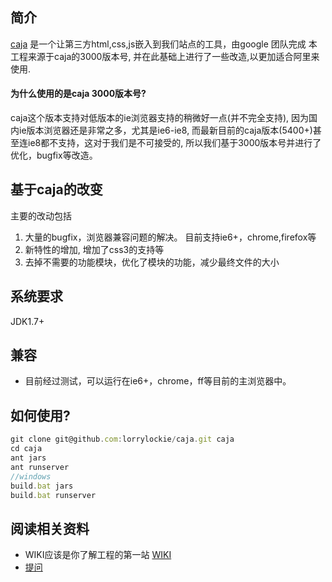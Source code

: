 ## 简介
[caja](https://code.google.com/p/google-caja/) 是一个让第三方html,css,js嵌入到我们站点的工具，由google 团队完成
本工程来源于caja的3000版本号, 并在此基础上进行了一些改造,以更加适合阿里来使用.

#### 为什么使用的是caja 3000版本号?
caja这个版本支持对低版本的ie浏览器支持的稍微好一点(并不完全支持), 因为国内ie版本浏览器还是非常之多，尤其是ie6-ie8,
而最新目前的caja版本(5400+)甚至连ie8都不支持，这对于我们是不可接受的, 所以我们基于3000版本号并进行了优化，bugfix等改造。


## 基于caja的改变
主要的改动包括
1. 大量的bugfix，浏览器兼容问题的解决。 目前支持ie6+，chrome,firefox等
2. 新特性的增加, 增加了css3的支持等
3. 去掉不需要的功能模块，优化了模块的功能，减少最终文件的大小


## 系统要求
JDK1.7+

## 兼容
* 目前经过测试，可以运行在ie6+，chrome，ff等目前的主浏览器中。


## 如何使用?
```javascript
git clone git@github.com:lorrylockie/caja.git caja
cd caja
ant jars
ant runserver
//windows
build.bat jars
build.bat runserver
```


## 阅读相关资料

* WIKI应该是你了解工程的第一站 [WIKI](https://github.com/lorrylockie/caja/wiki)
* [提问](https://github.com/lorrylockie/caja/issues/new)


